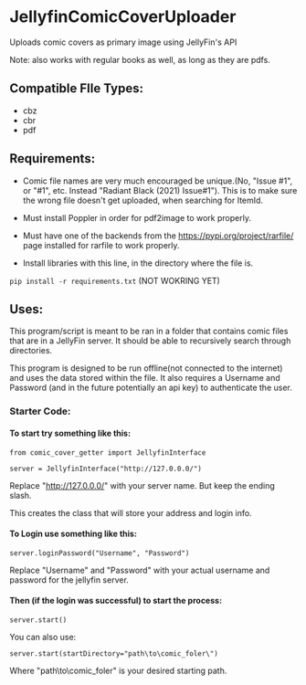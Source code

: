 # JellyfinComicCoverUploader
Uploads comic covers as primary image using JellyFin's API

Note: also works with regular books as well, as long as they are pdfs.

## Compatible FIle Types: ## 
* cbz
* cbr
* pdf


## Requirements: ## 

- Comic file names are very much encouraged be unique.(No, "Issue #1", or "#1", etc. Instead "Radiant Black (2021) Issue#1"). This is to make sure the wrong file doesn't get uploaded, when searching for ItemId.

- Must install Poppler in order for pdf2image to work properly.

- Must have one of the backends from the https://pypi.org/project/rarfile/ page installed for rarfile to work properly.

- Install libraries with this line, in the directory where the file is.

`pip install -r requirements.txt` (NOT WOKRING YET)


## Uses: ## 
This program/script is meant to be ran in a folder that contains comic files that are in a JellyFin server. It should be able to recursively search through directories. 

This program is designed to be run offline(not connected to the internet) and uses the data stored within the file. It also requires a Username and Password (and in the future potentially an api key) to authenticate the user.

### Starter Code: ### 
 #### To start try something like this: #### 

`from comic_cover_getter import JellyfinInterface`

`server = JellyfinInterface("http://127.0.0.0/")`

Replace "http://127.0.0.0/" with your server name. But keep the ending slash.

This creates the class that will store your address and login info.



 #### To Login use something like this: #### 

`server.loginPassword("Username", "Password")`

Replace "Username" and "Password" with your actual username and password for the jellyfin server. 



 #### Then (if the login was successful) to start the process: #### 

`server.start()`

You can also use:

`server.start(startDirectory="path\to\comic_foler\")`

Where "path\to\comic_foler\" is your desired starting path.
